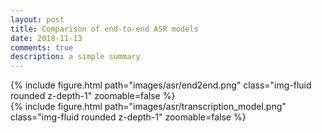 ```yaml
---
layout: post
title: Comparison of end-to-end ASR models
date: 2018-11-13
comments: true
description: a simple summary
---
```



<div class="row mt-3">
    <div class="col-sm mt-3 mt-md-0">
        {% include figure.html path="images/asr/end2end.png" class="img-fluid rounded z-depth-1" zoomable=false %}
    </div>
</div>

<div class="row mt-3">
    <div class="col-sm mt-3 mt-md-0">
        {% include figure.html path="images/asr/transcription_model.png" class="img-fluid rounded z-depth-1" zoomable=false %}
    </div>
</div>

